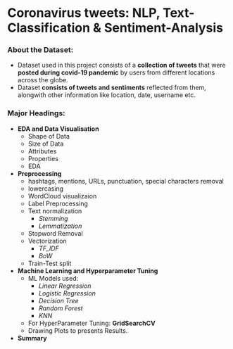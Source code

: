 # Coronavirus tweets: NLP, Text-Classification & Sentiment-Analysis

### About the Dataset:
* Dataset used in this project consists of a **collection of tweets** that were **posted during covid-19 pandemic** by users from different locations across the globe.
* Dataset **consists of tweets and sentiments** reflected from them, alongwith other information like location, date, username etc.

### Major Headings:
* **EDA and Data Visualisation**
  * Shape of Data
  * Size of Data
  * Attributes
  * Properties
  * EDA
* **Preprocessing**
    * hashtags, mentions, URLs, punctuation, special characters removal
    * lowercasing
    * WordCloud visualizaion
    * Label Preprocessing
    * Text normalization
        * *Stemming*
        * *Lemmatization*
    * Stopword Removal
    * Vectorization 
        * *TF_IDF*
        * *BoW*
    * Train-Test split
* **Machine Learning and Hyperparameter Tuning**
    * ML Models used:
        * *Linear Regression*
        * *Logistic Regression*
        * *Decision Tree*
        * *Random Forest*
        * *KNN*
    * For HyperParameter Tuning: **GridSearchCV**
    * Drawing Plots to presents Results.
* **Summary**
